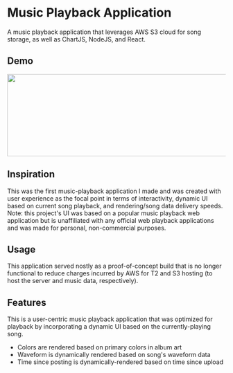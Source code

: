 # Music Playback Application

A music playback application that leverages AWS S3 cloud for song storage, as well as ChartJS, NodeJS, and React.

## Demo

<p align="center">
  <img width="612" height="190" src="Demo/songDisplay.gif">
</p>

## Inspiration

This was the first music-playback application I made and was created with user experience as the focal point in terms of interactivity, dynamic UI based on current song playback, and rendering/song data delivery speeds. Note: this project's UI was based on a popular music playback web application but is unaffiliated with any official web playback applications and was made for personal, non-commercial purposes.

## Usage

This application served nostly as a proof-of-concept build that is no longer functional to reduce charges incurred by AWS for T2 and S3 hosting (to host the server and music data, respectively).

## Features

This is a user-centric music playback application that was optimized for playback by incorporating a dynamic UI based on the currently-playing song.

-   Colors are rendered based on primary colors in album art
-   Waveform is dynamically rendered based on song's waveform data
-   Time since posting is dynamically-rendered based on time since upload

